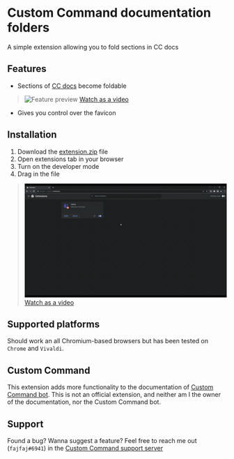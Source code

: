 # Custom Command documentation folders
A simple extension allowing you to fold sections in CC docs

## Features

- Sections of [CC docs](https://doc.ccommandbot.com/) become foldable
> ![Feature preview](guide/preview.gif)
> [Watch as a video](guide/preview.mp4)

- Gives you control over the favicon
  
## Installation
1. Download the [extension.zip](extension.zip?raw=true) file
2. Open extensions tab in your browser
3. Turn on the developer mode
4. Drag in the file
> ![Installation](guide/installation.gif)
> [Watch as a video](guide/installation.mp4)
## Supported platforms
Should work an all Chromium-based browsers but has been tested on `Chrome` and `Vivaldi`.

## Custom Command
This extension adds more functionality to the documentation of [Custom Command bot](https://ccommandbot.com).
This is not an official extension, and neither am I the owner of the documentation, nor the Custom Command bot.

## Support
Found a bug? Wanna suggest a feature? 
Feel free to reach me out (`fajfaj#6941`) in the [Custom Command support server](https://ccommandbot.com/join)
